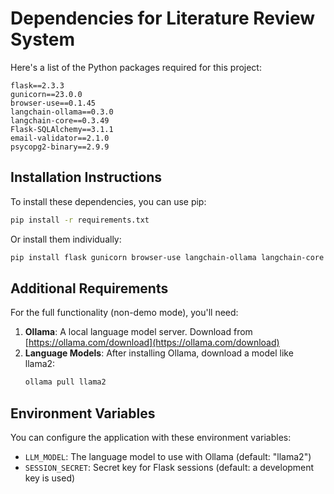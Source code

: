 # Dependencies for Literature Review System

Here's a list of the Python packages required for this project:

```
flask==2.3.3
gunicorn==23.0.0
browser-use==0.1.45
langchain-ollama==0.3.0
langchain-core==0.3.49
Flask-SQLAlchemy==3.1.1
email-validator==2.1.0
psycopg2-binary==2.9.9
```

## Installation Instructions

To install these dependencies, you can use pip:

```bash
pip install -r requirements.txt
```

Or install them individually:

```bash
pip install flask gunicorn browser-use langchain-ollama langchain-core Flask-SQLAlchemy email-validator psycopg2-binary
```

## Additional Requirements

For the full functionality (non-demo mode), you'll need:

1. **Ollama**: A local language model server. Download from [https://ollama.com/download](https://ollama.com/download)
2. **Language Models**: After installing Ollama, download a model like llama2:
   ```bash
   ollama pull llama2
   ```

## Environment Variables

You can configure the application with these environment variables:

- `LLM_MODEL`: The language model to use with Ollama (default: "llama2")
- `SESSION_SECRET`: Secret key for Flask sessions (default: a development key is used)